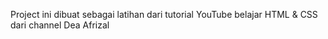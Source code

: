 Project ini dibuat sebagai latihan dari tutorial YouTube belajar HTML & CSS dari channel Dea Afrizal
